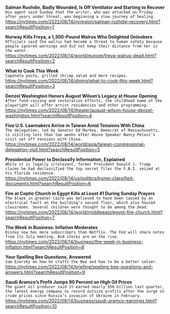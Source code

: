 **Salman Rushdie, Badly Wounded, Is Off Ventilator and Starting to Recover**\
`His agent said Sunday that the writer, who was attacked on Friday after years under threat, was beginning a slow journey of healing.`\
https://nytimes.com/2022/08/14/nyregion/salman-rushdie-recovery.html?searchResultPosition=1

**Norway Kills Freya, a 1,300-Pound Walrus Who Delighted Onlookers**\
`Officials said the walrus had become a threat to human safety because people ignored warnings and did not keep their distance from her in the water.`\
https://nytimes.com/2022/08/14/world/europe/freya-walrus-dead.html?searchResultPosition=2

**What to Cook This Week**\
`Caponata pasta, grilled shrimp salad and more recipes.`\
https://nytimes.com/2022/08/14/dining/what-to-cook-this-week.html?searchResultPosition=3

**Denzel Washington Honors August Wilson’s Legacy at House Opening**\
`After fund-raising and restoration efforts, the childhood home of the playwright will offer artist residencies and other programming.`\
https://nytimes.com/2022/08/14/theater/august-wilson-house-denzel-washington.html?searchResultPosition=4

**Five U.S. Lawmakers Arrive in Taiwan Amid Tensions With China**\
`The delegation, led by Senator Ed Markey, Democrat of Massachusetts, is visiting less than two weeks after House Speaker Nancy Pelosi’s visit set off tensions with China.`\
https://nytimes.com/2022/08/14/world/asia/taiwan-congressional-delegation-visit.html?searchResultPosition=5

**Presidential Power to Declassify Information, Explained**\
`While it is legally irrelevant, former President Donald J. Trump claims he had declassified the top secret files the F.B.I. seized at his Florida residence.`\
https://nytimes.com/2022/08/14/us/politics/trump-classified-documents.html?searchResultPosition=6

**Fire at Coptic Church in Egypt Kills at Least 41 During Sunday Prayers**\
`The blaze in greater Cairo was believed to have been caused by an electrical fault on the building’s second floor, which also housed classrooms. Several children were thought to be among the dead.`\
https://nytimes.com/2022/08/14/world/middleeast/egypt-fire-church.html?searchResultPosition=7

**The Week in Business: Inflation Moderates**\
`Disney now has more subscribers than Netflix. The Fed will share notes from its July meeting. And stocks are on the rise.`\
https://nytimes.com/2022/08/14/business/the-week-in-business-inflation.html?searchResultPosition=8

**Your Spelling Bee Questions, Answered**\
`Sam Ezersky on how he crafts the Bee and how to be a better solver.`\
https://nytimes.com/2022/08/14/briefing/spelling-bee-questions-and-answers.html?searchResultPosition=9

**Saudi Aramco’s Profit Jumps 90 Percent on High Oil Prices**\
`The giant oil producer said it earned nearly $50 billion last quarter, the latest energy company to record outsize profits after the surge in crude prices since Russia’s invasion of Ukraine in February.`\
https://nytimes.com/2022/08/14/business/saudi-aramco-earnings.html?searchResultPosition=10

